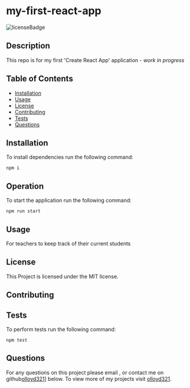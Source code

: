 # my-first-react-app
![licenseBadge](https://img.shields.io/badge/License-MIT-red)

## Description 

This repo is for my first 'Create React App' application - *work in progress*

## Table of Contents

* [Installation](#installation) 
* [Usage](#usage)
* [License](#license) 
* [Contributing](#contributing) 
* [Tests](#tests)
* [Questions](#questions)

## Installation 

To install dependencies run the following command: 

```
npm i
```


## Operation


To start the application run the following command: 

```
npm run start
```

## Usage 

For teachers to keep track of their current students 

## License 
  
This Project is licensed under the MIT license.

## Contributing



## Tests

To perform tests run the following command: 

```
npm test
```

## Questions

For any questions on this project please email , or contact me on github[olloyd321](https://github.com/olloyd321/)] below.
To view more of my projects visit [olloyd321](https://github.com/olloyd321/).

